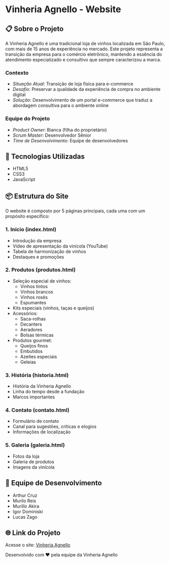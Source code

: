# Vinheria Agnello - Website

## 📋 Sobre o Projeto

A Vinheria Agnello é uma tradicional loja de vinhos localizada em São Paulo, com mais de 15 anos de experiência no mercado. Este projeto representa a transição da empresa para o comércio eletrônico, mantendo a essência do atendimento especializado e consultivo que sempre caracterizou a marca.

### Contexto
- *Situação Atual*: Transição de loja física para e-commerce
- *Desafio*: Preservar a qualidade da experiência de compra no ambiente digital
- *Solução*: Desenvolvimento de um portal e-commerce que traduz a abordagem consultiva para o ambiente online

### Equipe do Projeto
- *Product Owner*: Bianca (filha do proprietário)
- *Scrum Master*: Desenvolvedor Sênior
- *Time de Desenvolvimento*: Equipe de desenvolvedores

## 🚀 Tecnologias Utilizadas

- HTML5
- CSS3
- JavaScript

## 📦 Estrutura do Site

O website é composto por 5 páginas principais, cada uma com um propósito específico:

### 1. Início (index.html)
- Introdução da empresa
- Vídeo de apresentação da vinícola (YouTube)
- Tabela de harmonização de vinhos
- Destaques e promoções

### 2. Produtos (produtos.html)
- Seleção especial de vinhos:
  - Vinhos tintos
  - Vinhos brancos
  - Vinhos rosés
  - Espumantes
- Kits especiais (vinhos, taças e queijos)
- Acessórios:
  - Saca-rolhas
  - Decanters
  - Aeradores
  - Bolsas térmicas
- Produtos gourmet:
  - Queijos finos
  - Embutidos
  - Azeites especiais
  - Geleias

### 3. História (historia.html)
- História da Vinheria Agnello
- Linha do tempo desde a fundação
- Marcos importantes

### 4. Contato (contato.html)
- Formulário de contato
- Canal para sugestões, críticas e elogios
- Informações de localização

### 5. Galeria (galeria.html)
- Fotos da loja
- Galeria de produtos
- Imagens da vinícola

## 👥 Equipe de Desenvolvimento

- Arthur Cruz
- Murilo Reis
- Murillo Akira
- Igor Dominiski
- Lucas Zago

## 🌐 Link do Projeto

Acesse o site: [Vinheria Agnello](https://lucascostazago.github.io/cp-front-end/vinharia/src/pages/galeria.html)

Desenvolvido com ❤️ pela equipe da Vinheria Agnello
